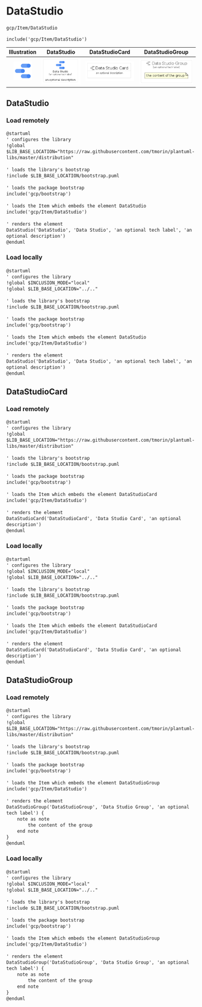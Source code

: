 # DataStudio


```text
gcp/Item/DataStudio
```

```text
include('gcp/Item/DataStudio')
```



| Illustration | DataStudio | DataStudioCard | DataStudioGroup |
| :---: | :---: | :---: | :---: |
| ![illustration for Illustration](../../gcp/Item/DataStudio.png) | ![illustration for DataStudio](../../gcp/Item/DataStudio.Local.png) | ![illustration for DataStudioCard](../../gcp/Item/DataStudioCard.Local.png) | ![illustration for DataStudioGroup](../../gcp/Item/DataStudioGroup.Local.png) |




## DataStudio

### Load remotely
```plantuml
@startuml
' configures the library
!global $LIB_BASE_LOCATION="https://raw.githubusercontent.com/tmorin/plantuml-libs/master/distribution"

' loads the library's bootstrap
!include $LIB_BASE_LOCATION/bootstrap.puml

' loads the package bootstrap
include('gcp/bootstrap')

' loads the Item which embeds the element DataStudio
include('gcp/Item/DataStudio')

' renders the element
DataStudio('DataStudio', 'Data Studio', 'an optional tech label', 'an optional description')
@enduml
```

### Load locally
```plantuml
@startuml
' configures the library
!global $INCLUSION_MODE="local"
!global $LIB_BASE_LOCATION="../.."

' loads the library's bootstrap
!include $LIB_BASE_LOCATION/bootstrap.puml

' loads the package bootstrap
include('gcp/bootstrap')

' loads the Item which embeds the element DataStudio
include('gcp/Item/DataStudio')

' renders the element
DataStudio('DataStudio', 'Data Studio', 'an optional tech label', 'an optional description')
@enduml
```

## DataStudioCard

### Load remotely
```plantuml
@startuml
' configures the library
!global $LIB_BASE_LOCATION="https://raw.githubusercontent.com/tmorin/plantuml-libs/master/distribution"

' loads the library's bootstrap
!include $LIB_BASE_LOCATION/bootstrap.puml

' loads the package bootstrap
include('gcp/bootstrap')

' loads the Item which embeds the element DataStudioCard
include('gcp/Item/DataStudio')

' renders the element
DataStudioCard('DataStudioCard', 'Data Studio Card', 'an optional description')
@enduml
```

### Load locally
```plantuml
@startuml
' configures the library
!global $INCLUSION_MODE="local"
!global $LIB_BASE_LOCATION="../.."

' loads the library's bootstrap
!include $LIB_BASE_LOCATION/bootstrap.puml

' loads the package bootstrap
include('gcp/bootstrap')

' loads the Item which embeds the element DataStudioCard
include('gcp/Item/DataStudio')

' renders the element
DataStudioCard('DataStudioCard', 'Data Studio Card', 'an optional description')
@enduml
```

## DataStudioGroup

### Load remotely
```plantuml
@startuml
' configures the library
!global $LIB_BASE_LOCATION="https://raw.githubusercontent.com/tmorin/plantuml-libs/master/distribution"

' loads the library's bootstrap
!include $LIB_BASE_LOCATION/bootstrap.puml

' loads the package bootstrap
include('gcp/bootstrap')

' loads the Item which embeds the element DataStudioGroup
include('gcp/Item/DataStudio')

' renders the element
DataStudioGroup('DataStudioGroup', 'Data Studio Group', 'an optional tech label') {
    note as note
        the content of the group
    end note
}
@enduml
```

### Load locally
```plantuml
@startuml
' configures the library
!global $INCLUSION_MODE="local"
!global $LIB_BASE_LOCATION="../.."

' loads the library's bootstrap
!include $LIB_BASE_LOCATION/bootstrap.puml

' loads the package bootstrap
include('gcp/bootstrap')

' loads the Item which embeds the element DataStudioGroup
include('gcp/Item/DataStudio')

' renders the element
DataStudioGroup('DataStudioGroup', 'Data Studio Group', 'an optional tech label') {
    note as note
        the content of the group
    end note
}
@enduml
```

